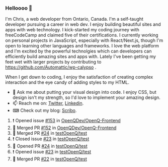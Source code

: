 ### Helloooo 👋

I'm Chris, a web developer from Ontario, Canada. I'm a self-taught developer pursuing a career in web dev. I enjoy building beautiful sites and apps with web technology.
I kick-started my coding journey with freeCodeCamp and claimed five of their certifications.  I currently working on personal projects in JavaScript, especially with React/Next.js, though I'm open to learning other languages and frameworks. I love the web platform and I'm excited by the powerful technolgies which can developers can efficiently build amazing sites and apps with. Lately I've been getting my feet wet with larger projects by contributing to https://github.com/Automattic/wp-calypso .

When I get down to coding, I enjoy the satisfaction of creating complex interaction and the eye candy of adding styles to my HTML. 

- 💬 Ask me about putting your visual design into code. I enjoy CSS, but design isn't my strength, so I'd love to implement your amazing design.
- 📫 Reach me on: [Twitter](https://twitter.com/Christo28120856), [Linkedin](https://www.linkedin.com/in/christopher-stevers-07b9a5204/).
- ⌨ Check out my blog: [Scribo](https://christopherstevers.cf).
<!--
**Christopher-Stevers/Christopher-Stevers** is a ✨ _special_ ✨ repository because its `README.md` (this file) appears on your GitHub profile.

Here are some ideas to get you started:

- 🔭 I’m currently working on ...
- 🌱 I’m currently learning ...
- 👯 I’m looking to collaborate on ...
- 🤔 I’m looking for help with ...
- 😄 Pronouns: ...
- ⚡ Fun fact: ...
-->

<!--START_SECTION:activity-->
1. ❗️ Opened issue [#153](https://github.com/OpenQDev/OpenQ-Frontend/issues/153) in [OpenQDev/OpenQ-Frontend](https://github.com/OpenQDev/OpenQ-Frontend)
2. 🎉 Merged PR [#152](https://github.com/OpenQDev/OpenQ-Frontend/pull/152) in [OpenQDev/OpenQ-Frontend](https://github.com/OpenQDev/OpenQ-Frontend)
3. 🎉 Merged PR [#24](https://github.com/testOpenQ/test/pull/24) in [testOpenQ/test](https://github.com/testOpenQ/test)
4. ❗️ Closed issue [#23](https://github.com/testOpenQ/test/issues/23) in [testOpenQ/test](https://github.com/testOpenQ/test)
5. 💪 Opened PR [#24](https://github.com/testOpenQ/test/pull/24) in [testOpenQ/test](https://github.com/testOpenQ/test)
6. ❗️ Opened issue [#23](https://github.com/testOpenQ/test/issues/23) in [testOpenQ/test](https://github.com/testOpenQ/test)
7. 🎉 Merged PR [#22](https://github.com/testOpenQ/test/pull/22) in [testOpenQ/test](https://github.com/testOpenQ/test)
<!--END_SECTION:activity-->
